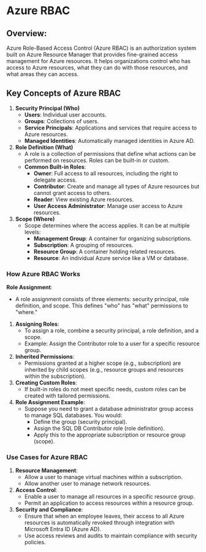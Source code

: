 # Azure RBAC

## **Overview:**

Azure Role-Based Access Control (Azure RBAC) is an authorization system built on Azure Resource Manager that provides fine-grained access management for Azure resources. It helps organizations control who has access to Azure resources, what they can do with those resources, and what areas they can access.

## Key Concepts of Azure RBAC

1. **Security Principal (Who)**
   * **Users**: Individual user accounts.
   * **Groups**: Collections of users.
   * **Service Principals**: Applications and services that require access to Azure resources.
   * **Managed Identities**: Automatically managed identities in Azure AD.
2. **Role Definition (What)**
   * A role is a collection of permissions that define what actions can be performed on resources. Roles can be built-in or custom.
   * **Common Built-in Roles**:
     * **Owner**: Full access to all resources, including the right to delegate access.
     * **Contributor**: Create and manage all types of Azure resources but cannot grant access to others.
     * **Reader**: View existing Azure resources.
     * **User Access Administrator**: Manage user access to Azure resources.
3. **Scope (Where)**
   * Scope determines where the access applies. It can be at multiple levels:
     * **Management Group**: A container for organizing subscriptions.
     * **Subscription**: A grouping of resources.
     * **Resource Group**: A container holding related resources.
     * **Resource**: An individual Azure service like a VM or database.

### How Azure RBAC Works

**Role Assignment**:

* A role assignment consists of three elements: security principal, role definition, and scope. This defines "who" has "what" permissions to "where."

1. **Assigning Roles**:
   * To assign a role, combine a security principal, a role definition, and a scope.
   * Example: Assign the Contributor role to a user for a specific resource group.
2. **Inherited Permissions**:
   * Permissions granted at a higher scope (e.g., subscription) are inherited by child scopes (e.g., resource groups and resources within the subscription).
3. **Creating Custom Roles**:
   * If built-in roles do not meet specific needs, custom roles can be created with tailored permissions.
4. **Role Assignment Example**:
   * Suppose you need to grant a database administrator group access to manage SQL databases. You would:
     * Define the group (security principal).
     * Assign the SQL DB Contributor role (role definition).
     * Apply this to the appropriate subscription or resource group (scope).

### Use Cases for Azure RBAC

1. **Resource Management**:
   * Allow a user to manage virtual machines within a subscription.
   * Allow another user to manage network resources.
2. **Access Control**:
   * Enable a user to manage all resources in a specific resource group.
   * Permit an application to access resources within a resource group.
3. **Security and Compliance**:
   * Ensure that when an employee leaves, their access to all Azure resources is automatically revoked through integration with Microsoft Entra ID (Azure AD).
   * Use access reviews and audits to maintain compliance with security policies.

